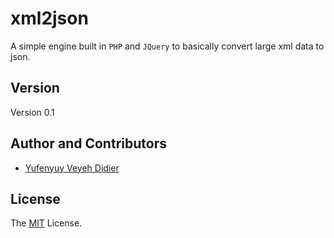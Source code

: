 # xml2json
A simple engine built in `PHP` and `JQuery` to basically convert large xml data to json.

## Version
Version 0.1

## Author and Contributors
- [Yufenyuy Veyeh Didier](yveyeh.github.io)

## License
The [MIT](https://github.com/yveyeh/xml2json/blob/master/LICENSE) License.
